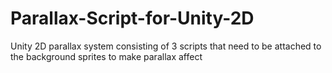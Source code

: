 # Parallax-Script-for-Unity-2D
Unity 2D parallax system consisting of 3 scripts that need to be attached to the background sprites to make parallax affect 
